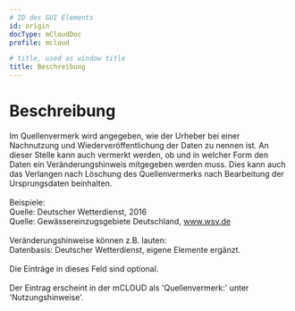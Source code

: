 ```yaml
---
# ID des GUI Elements
id: origin
docType: mCloudDoc
profile: mcloud

# title, used as window title
title: Beschreibung
---
```


# Beschreibung

Im Quellenvermerk wird angegeben, wie der Urheber bei einer Nachnutzung und Wiederveröffentlichung der Daten zu nennen ist. An dieser Stelle kann auch vermerkt werden, ob und in welcher Form den Daten ein Veränderungshinweis mitgegeben werden muss. Dies kann auch das Verlangen nach Löschung des Quellenvermerks nach Bearbeitung der Ursprungsdaten beinhalten.<br /><br />Beispiele:<br />Quelle: Deutscher Wetterdienst, 2016<br />Quelle: Gewässereinzugsgebiete Deutschland, www.wsv.de<br /><br />Veränderungshinweise können z.B. lauten:<br />Datenbasis: Deutscher Wetterdienst, eigene Elemente ergänzt.<br /><br />Die Einträge in dieses Feld sind optional.<br /><br />Der Eintrag erscheint in der mCLOUD als 'Quellenvermerk:' unter 'Nutzungshinweise'.
